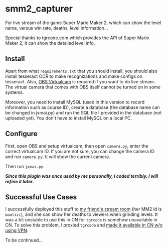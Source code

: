 # smm2_capturer

For live stream of the game Super Mario Maker 2, which can show the level name, versus win rate, deaths, level information...

Special thanks to tgrcode.com which provides the API of Super Mario Maker 2, it can show the detailed level info. 

## Install

Apart from what `requirements.txt` that you should install, you should also install tesseract OCR to make recognizations and make configs on tesseract. Also, <a href="//obsproject.com/forum/resources/obs-virtualcam.539/">OBS Virtualcam</a> is required if you want to do live stream. The virtual camera that comes with OBS itself cannot be turned on in some systems. 

Moreover, you need to install MySQL (used in this version to record information such as course ID), create a database (the database name can be changed in jxmai.py) and run the SQL file I provided in the database (not uploaded yet). You don't have to install MySQL on a local PC.

## Configure

First, open OBS and setup virtualcam, then open `camera.py`, enter the correct virtualcam ID. If you are not sure, you can change the camera ID and run `camera.py`. It will show the current camera. 

Then run `jxmai.py`.

***Since this plugin was once used by me personally, I coded terribly. I will refine it later.***

## Successful Use Cases

I successfully deployed this stuff to <a href="//live.bilibili.com/14065607">my friend's stream room</a> (her MM2 id is `maolizi`), and she can show her deaths to viewers when grinding levels. It was a bit unstable to use this in CN for `tgrcode` is somehow unavailable in CN. To solve this problem, I proxied `tgrcode` and <a href="//yohane.cc/mm2/user_info/MC0GSVRMF">made it available in CN w/o using VPN</a>. 

To be continued...
